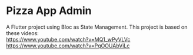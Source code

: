 # Pizza App Admin

A Flutter project using Bloc as State Management. This project is based on these videos:<br />
https://www.youtube.com/watch?v=MQ1_wPyVLVc<br />
https://www.youtube.com/watch?v=PqOOUAbViLc
